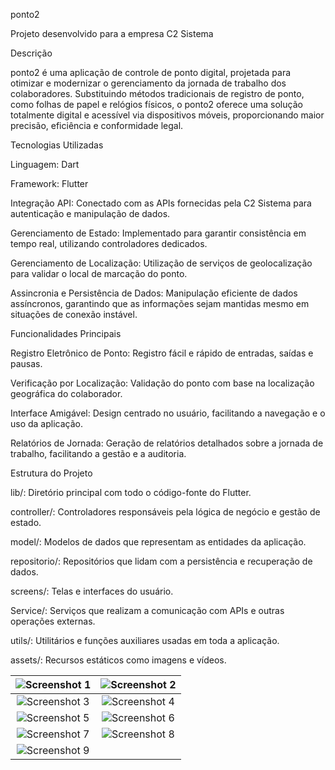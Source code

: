 ponto2

Projeto desenvolvido para a empresa C2 Sistema

Descrição

ponto2 é uma aplicação de controle de ponto digital, projetada para otimizar e modernizar o gerenciamento da jornada de trabalho dos colaboradores. Substituindo métodos tradicionais de registro de ponto, como folhas de papel e relógios físicos, o ponto2 oferece uma solução totalmente digital e acessível via dispositivos móveis, proporcionando maior precisão, eficiência e conformidade legal.

Tecnologias Utilizadas

Linguagem: Dart

Framework: Flutter

Integração API: Conectado com as APIs fornecidas pela C2 Sistema para autenticação e manipulação de dados.

Gerenciamento de Estado: Implementado para garantir consistência em tempo real, utilizando controladores dedicados.

Gerenciamento de Localização: Utilização de serviços de geolocalização para validar o local de marcação do ponto.

Assincronia e Persistência de Dados: Manipulação eficiente de dados assíncronos, garantindo que as informações sejam mantidas mesmo em situações de conexão instável.


Funcionalidades Principais

Registro Eletrônico de Ponto: Registro fácil e rápido de entradas, saídas e pausas.

Verificação por Localização: Validação do ponto com base na localização geográfica do colaborador.

Interface Amigável: Design centrado no usuário, facilitando a navegação e o uso da aplicação.

Relatórios de Jornada: Geração de relatórios detalhados sobre a jornada de trabalho, facilitando a gestão e a auditoria.


Estrutura do Projeto

lib/: Diretório principal com todo o código-fonte do Flutter.

controller/: Controladores responsáveis pela lógica de negócio e gestão de estado.

model/: Modelos de dados que representam as entidades da aplicação.

repositorio/: Repositórios que lidam com a persistência e recuperação de dados.

screens/: Telas e interfaces do usuário.

Service/: Serviços que realizam a comunicação com APIs e outras operações externas.

utils/: Utilitários e funções auxiliares usadas em toda a aplicação.

assets/: Recursos estáticos como imagens e vídeos.

| ![Screenshot 1](https://github.com/user-attachments/assets/c8c2834a-9c53-4705-b0c3-d22621655992) | ![Screenshot 2](https://github.com/user-attachments/assets/9070975c-6af1-405e-943f-fa597e1a2ed7) |
|:--:|:--:|
| ![Screenshot 3](https://github.com/user-attachments/assets/5b560c78-56fc-473b-a8e1-34651ede093d) | ![Screenshot 4](https://github.com/user-attachments/assets/833ed6b0-9d55-4cca-9854-e8d36728518f) |
| ![Screenshot 5](https://github.com/user-attachments/assets/a0ae75f9-710f-49ff-aaf5-f24167d9cbd1) | ![Screenshot 6](https://github.com/user-attachments/assets/01bf384f-2352-4547-b7e2-a560fcd19ba3) |
| ![Screenshot 7](https://github.com/user-attachments/assets/6486843c-b640-4f93-a370-5c818179b42d) | ![Screenshot 8](https://github.com/user-attachments/assets/fdfcda0e-0ec7-43b6-bca6-b8ef90335c16) |
| ![Screenshot 9](https://github.com/user-attachments/assets/34db4d43-23d9-4c0a-b4f1-0048feda16d9) | |



